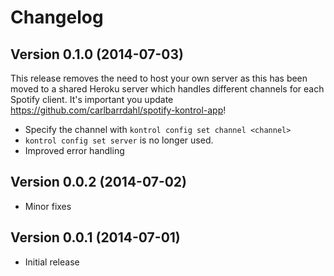 # Changelog

## Version 0.1.0 (2014-07-03)
This release removes the need to host your own server as this has been moved to a shared Heroku server which handles different channels for each Spotify client. It's important you update https://github.com/carlbarrdahl/spotify-kontrol-app!

- Specify the channel with ```kontrol config set channel <channel>```
- ```kontrol config set server``` is no longer used.
- Improved error handling

## Version 0.0.2 (2014-07-02)
- Minor fixes

## Version 0.0.1 (2014-07-01)
- Initial release
